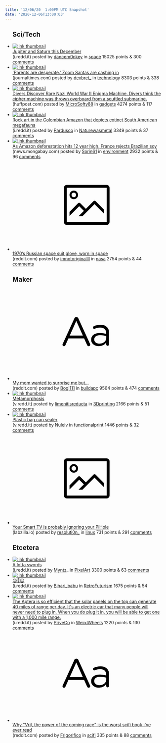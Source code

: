 ```yaml
---
title: '12/06/20  1:00PM UTC Snapshot'
date: '2020-12-06T13:00:03'
---
```

<ul>
<h2>Sci/Tech</h2>

<li><a href='https://i.redd.it/2g9yvdha7i361.jpg'><img src='https://a.thumbs.redditmedia.com/BQl7eeobqQugz1S9xYPHG_SC91IP364H12YDXhW9ef0.jpg' alt='link thumbnail'></a><div><div class='linkTitle'><a href='https://i.redd.it/2g9yvdha7i361.jpg'>Jupiter and Saturn this December</a></div>(i.redd.it) posted by <a href='https://www.reddit.com/user/dancem0nkey'>dancem0nkey</a> in <a href='https://www.reddit.com/r/space'>space</a> 15025 points & 300 <a href='https://www.reddit.com/r/space/comments/k7nvr8/jupiter_and_saturn_this_december/'>comments</a></div></li>

<li><a href='https://journaltimes.com/lifestyles/technology/parents-are-desperate-zoom-santas-are-cashing-in/article_dee388a5-e803-5807-b4de-18de234b2f81.html'><img src='https://b.thumbs.redditmedia.com/ecuFAKiv70S-S2_KEh8ouKpzlbpE_4aswcdIG852_Zs.jpg' alt='link thumbnail'></a><div><div class='linkTitle'><a href='https://journaltimes.com/lifestyles/technology/parents-are-desperate-zoom-santas-are-cashing-in/article_dee388a5-e803-5807-b4de-18de234b2f81.html'>'Parents are desperate.' Zoom Santas are cashing in</a></div>(journaltimes.com) posted by <a href='https://www.reddit.com/user/devbret_'>devbret_</a> in <a href='https://www.reddit.com/r/technology'>technology</a> 8303 points & 338 <a href='https://www.reddit.com/r/technology/comments/k7k2jz/parents_are_desperate_zoom_santas_are_cashing_in/'>comments</a></div></li>

<li><a href='https://www.huffpost.com/entry/divers-discover-nazi-enigma-machine_n_5fcb62a3c5b6636e0925903c'><img src='https://b.thumbs.redditmedia.com/Njk8b7oWHJ83140PXpNKcA34djACQbZhFjOsGNN1L8o.jpg' alt='link thumbnail'></a><div><div class='linkTitle'><a href='https://www.huffpost.com/entry/divers-discover-nazi-enigma-machine_n_5fcb62a3c5b6636e0925903c'>Divers Discover Rare Nazi World War II Enigma Machine. Divers think the cipher machine was thrown overboard from a scuttled submarine.</a></div>(huffpost.com) posted by <a href='https://www.reddit.com/user/MicroSofty88'>MicroSofty88</a> in <a href='https://www.reddit.com/r/gadgets'>gadgets</a> 4274 points & 117 <a href='https://www.reddit.com/r/gadgets/comments/k7e01k/divers_discover_rare_nazi_world_war_ii_enigma/'>comments</a></div></li>

<li><a href='https://i.redd.it/dmv6jolgsf361.jpg'><img src='https://b.thumbs.redditmedia.com/_ZC0VED25qpo55e2WhzazdjHw5dLIR3eakNRdOvIXqk.jpg' alt='link thumbnail'></a><div><div class='linkTitle'><a href='https://i.redd.it/dmv6jolgsf361.jpg'>Rock art in the Colombian Amazon that depicts extinct South American megafauna</a></div>(i.redd.it) posted by <a href='https://www.reddit.com/user/Pardusco'>Pardusco</a> in <a href='https://www.reddit.com/r/Naturewasmetal'>Naturewasmetal</a> 3349 points & 37 <a href='https://www.reddit.com/r/Naturewasmetal/comments/k7g5zx/rock_art_in_the_colombian_amazon_that_depicts/'>comments</a></div></li>

<li><a href='https://news.mongabay.com/2020/12/as-amazon-deforestation-hits-12-year-high-france-rejects-brazilian-soy/'><img src='https://a.thumbs.redditmedia.com/BmBV7s8QxN77DmXDpi1GSsPQ_i24gnfkBVk_iH-VnL8.jpg' alt='link thumbnail'></a><div><div class='linkTitle'><a href='https://news.mongabay.com/2020/12/as-amazon-deforestation-hits-12-year-high-france-rejects-brazilian-soy/'>As Amazon deforestation hits 12 year high, France rejects Brazilian soy</a></div>(news.mongabay.com) posted by <a href='https://www.reddit.com/user/Sorin61'>Sorin61</a> in <a href='https://www.reddit.com/r/environment'>environment</a> 2932 points & 96 <a href='https://www.reddit.com/r/environment/comments/k788rm/as_amazon_deforestation_hits_12_year_high_france/'>comments</a></div></li>

<li><a href='https://www.reddit.com/gallery/k7blx2'><svg version='1.1' viewBox='-34 -14 104 64' preserveAspectRatio='xMidYMid meet' xmlns='http://www.w3.org/2000/svg' xmlns:xlink='http://www.w3.org/1999/xlink'>
    <title>link thumbnail</title>
    <path d='M32,4H4A2,2,0,0,0,2,6V30a2,2,0,0,0,2,2H32a2,2,0,0,0,2-2V6A2,2,0,0,0,32,4ZM4,30V6H32V30Z'></path>
    <path d='M8.92,14a3,3,0,1,0-3-3A3,3,0,0,0,8.92,14Zm0-4.6A1.6,1.6,0,1,1,7.33,11,1.6,1.6,0,0,1,8.92,9.41Z'></path>
    <path d='M22.78,15.37l-5.4,5.4-4-4a1,1,0,0,0-1.41,0L5.92,22.9v2.83l6.79-6.79L16,22.18l-3.75,3.75H15l8.45-8.45L30,24V21.18l-5.81-5.81A1,1,0,0,0,22.78,15.37Z'></path>
    </svg></a><div><div class='linkTitle'><a href='https://www.reddit.com/gallery/k7blx2'>1970’s Russian space suit glove, worn in space</a></div>(reddit.com) posted by <a href='https://www.reddit.com/user/imnotoriginallll'>imnotoriginallll</a> in <a href='https://www.reddit.com/r/nasa'>nasa</a> 2754 points & 44 <a href='https://www.reddit.com/r/nasa/comments/k7blx2/1970s_russian_space_suit_glove_worn_in_space/'>comments</a></div></li>

<h2>Maker</h2>

<li><a href='https://www.reddit.com/r/buildapc/comments/k7fs0g/my_mom_wanted_to_surprise_me_but/'><svg version='1.1' viewBox='-34 -12 104 64' preserveAspectRatio='xMidYMid slice' xmlns='http://www.w3.org/2000/svg' xmlns:xlink='http://www.w3.org/1999/xlink'>
    <title>text link thumbnail</title>
    <path d='M12.19,8.84a1.45,1.45,0,0,0-1.4-1h-.12a1.46,1.46,0,0,0-1.42,1L1.14,26.56a1.29,1.29,0,0,0-.14.59,1,1,0,0,0,1,1,1.12,1.12,0,0,0,1.08-.77l2.08-4.65h11l2.08,4.59a1.24,1.24,0,0,0,1.12.83,1.08,1.08,0,0,0,1.08-1.08,1.64,1.64,0,0,0-.14-.57ZM6.08,20.71l4.59-10.22,4.6,10.22Z'>
    </path>
    <path d='M32.24,14.78A6.35,6.35,0,0,0,27.6,13.2a11.36,11.36,0,0,0-4.7,1,1,1,0,0,0-.58.89,1,1,0,0,0,.94.92,1.23,1.23,0,0,0,.39-.08,8.87,8.87,0,0,1,3.72-.81c2.7,0,4.28,1.33,4.28,3.92v.5a15.29,15.29,0,0,0-4.42-.61c-3.64,0-6.14,1.61-6.14,4.64v.05c0,2.95,2.7,4.48,5.37,4.48a6.29,6.29,0,0,0,5.19-2.48V26.9a1,1,0,0,0,1,1,1,1,0,0,0,1-1.06V19A5.71,5.71,0,0,0,32.24,14.78Zm-.56,7.7c0,2.28-2.17,3.89-4.81,3.89-1.94,0-3.61-1.06-3.61-2.86v-.06c0-1.8,1.5-3,4.2-3a15.2,15.2,0,0,1,4.22.61Z'>
    </path>
    </svg></a><div><div class='linkTitle'><a href='https://www.reddit.com/r/buildapc/comments/k7fs0g/my_mom_wanted_to_surprise_me_but/'>My mom wanted to surprise me but...</a></div>(reddit.com) posted by <a href='https://www.reddit.com/user/Bogi111'>Bogi111</a> in <a href='https://www.reddit.com/r/buildapc'>buildapc</a> 9564 points & 474 <a href='https://www.reddit.com/r/buildapc/comments/k7fs0g/my_mom_wanted_to_surprise_me_but/'>comments</a></div></li>

<li><a href='https://v.redd.it/u81glz59ng361'><img src='https://b.thumbs.redditmedia.com/VL3cexciWjrdVkhZ5UFBCmnF1tQbDhd9O2_ocGKSJ5g.jpg' alt='link thumbnail'></a><div><div class='linkTitle'><a href='https://v.redd.it/u81glz59ng361'>Metamorphosis</a></div>(v.redd.it) posted by <a href='https://www.reddit.com/user/limenitisreducta'>limenitisreducta</a> in <a href='https://www.reddit.com/r/3Dprinting'>3Dprinting</a> 2166 points & 51 <a href='https://www.reddit.com/r/3Dprinting/comments/k7j592/metamorphosis/'>comments</a></div></li>

<li><a href='https://v.redd.it/gs9ch7pahg361'><img src='https://b.thumbs.redditmedia.com/NArqSahs4Pvf2xF9FoBuBDejbJRKIA_0kqQS4ZqeNBs.jpg' alt='link thumbnail'></a><div><div class='linkTitle'><a href='https://v.redd.it/gs9ch7pahg361'>Plastic bag cap sealer</a></div>(v.redd.it) posted by <a href='https://www.reddit.com/user/Nuleiv'>Nuleiv</a> in <a href='https://www.reddit.com/r/functionalprint'>functionalprint</a> 1446 points & 32 <a href='https://www.reddit.com/r/functionalprint/comments/k7ikjj/plastic_bag_cap_sealer/'>comments</a></div></li>

<li><a href='https://labzilla.io/blog/force-dns-pihole'><svg version='1.1' viewBox='-34 -14 104 64' preserveAspectRatio='xMidYMid meet' xmlns='http://www.w3.org/2000/svg' xmlns:xlink='http://www.w3.org/1999/xlink'>
    <title>link thumbnail</title>
    <path d='M32,4H4A2,2,0,0,0,2,6V30a2,2,0,0,0,2,2H32a2,2,0,0,0,2-2V6A2,2,0,0,0,32,4ZM4,30V6H32V30Z'></path>
    <path d='M8.92,14a3,3,0,1,0-3-3A3,3,0,0,0,8.92,14Zm0-4.6A1.6,1.6,0,1,1,7.33,11,1.6,1.6,0,0,1,8.92,9.41Z'></path>
    <path d='M22.78,15.37l-5.4,5.4-4-4a1,1,0,0,0-1.41,0L5.92,22.9v2.83l6.79-6.79L16,22.18l-3.75,3.75H15l8.45-8.45L30,24V21.18l-5.81-5.81A1,1,0,0,0,22.78,15.37Z'></path>
    </svg></a><div><div class='linkTitle'><a href='https://labzilla.io/blog/force-dns-pihole'>Your Smart TV is probably ignoring your PiHole</a></div>(labzilla.io) posted by <a href='https://www.reddit.com/user/resoluti0n_'>resoluti0n_</a> in <a href='https://www.reddit.com/r/linux'>linux</a> 731 points & 291 <a href='https://www.reddit.com/r/linux/comments/k7dz0i/your_smart_tv_is_probably_ignoring_your_pihole/'>comments</a></div></li>

<h2>Etcetera</h2>

<li><a href='https://i.redd.it/lth4t35k7f361.png'><img src='https://b.thumbs.redditmedia.com/aFXbnbOotjy593z_PvLkYLOzM1MHEtLpZxbInxqSDAs.jpg' alt='link thumbnail'></a><div><div class='linkTitle'><a href='https://i.redd.it/lth4t35k7f361.png'>A lotta swords</a></div>(i.redd.it) posted by <a href='https://www.reddit.com/user/Myntz_'>Myntz_</a> in <a href='https://www.reddit.com/r/PixelArt'>PixelArt</a> 3300 points & 63 <a href='https://www.reddit.com/r/PixelArt/comments/k7e1oy/a_lotta_swords/'>comments</a></div></li>

<li><a href='https://i.redd.it/wggorcszyh361.jpg'><img src='https://b.thumbs.redditmedia.com/UFY7JFRaI-1fpCGD12ZG6lpJtgtJoevRQk79O2ptnVE.jpg' alt='link thumbnail'></a><div><div class='linkTitle'><a href='https://i.redd.it/wggorcszyh361.jpg'>😍🌹😐</a></div>(i.redd.it) posted by <a href='https://www.reddit.com/user/Bihari_babu'>Bihari_babu</a> in <a href='https://www.reddit.com/r/RetroFuturism'>RetroFuturism</a> 1675 points & 54 <a href='https://www.reddit.com/r/RetroFuturism/comments/k7n8kn/_/'>comments</a></div></li>

<li><a href='https://i.redd.it/8r0tohjfkh361.png'><img src='https://a.thumbs.redditmedia.com/ouHllxGebC60vYnpa_xp3f1C3gbtuD1STp7rAzSpo14.jpg' alt='link thumbnail'></a><div><div class='linkTitle'><a href='https://i.redd.it/8r0tohjfkh361.png'>The Aptera is so efficient that the solar panels on the top can generate 40 miles of range per day. It's an electric car that many people will never need to plug in. When you do plug it in, you will be able to get one with a 1,000 mile range.</a></div>(i.redd.it) posted by <a href='https://www.reddit.com/user/PriveCo'>PriveCo</a> in <a href='https://www.reddit.com/r/WeirdWheels'>WeirdWheels</a> 1220 points & 130 <a href='https://www.reddit.com/r/WeirdWheels/comments/k7m2eo/the_aptera_is_so_efficient_that_the_solar_panels/'>comments</a></div></li>

<li><a href='https://www.reddit.com/r/scifi/comments/k7czta/why_vril_the_power_of_the_coming_race_is_the/'><svg version='1.1' viewBox='-34 -12 104 64' preserveAspectRatio='xMidYMid slice' xmlns='http://www.w3.org/2000/svg' xmlns:xlink='http://www.w3.org/1999/xlink'>
    <title>text link thumbnail</title>
    <path d='M12.19,8.84a1.45,1.45,0,0,0-1.4-1h-.12a1.46,1.46,0,0,0-1.42,1L1.14,26.56a1.29,1.29,0,0,0-.14.59,1,1,0,0,0,1,1,1.12,1.12,0,0,0,1.08-.77l2.08-4.65h11l2.08,4.59a1.24,1.24,0,0,0,1.12.83,1.08,1.08,0,0,0,1.08-1.08,1.64,1.64,0,0,0-.14-.57ZM6.08,20.71l4.59-10.22,4.6,10.22Z'>
    </path>
    <path d='M32.24,14.78A6.35,6.35,0,0,0,27.6,13.2a11.36,11.36,0,0,0-4.7,1,1,1,0,0,0-.58.89,1,1,0,0,0,.94.92,1.23,1.23,0,0,0,.39-.08,8.87,8.87,0,0,1,3.72-.81c2.7,0,4.28,1.33,4.28,3.92v.5a15.29,15.29,0,0,0-4.42-.61c-3.64,0-6.14,1.61-6.14,4.64v.05c0,2.95,2.7,4.48,5.37,4.48a6.29,6.29,0,0,0,5.19-2.48V26.9a1,1,0,0,0,1,1,1,1,0,0,0,1-1.06V19A5.71,5.71,0,0,0,32.24,14.78Zm-.56,7.7c0,2.28-2.17,3.89-4.81,3.89-1.94,0-3.61-1.06-3.61-2.86v-.06c0-1.8,1.5-3,4.2-3a15.2,15.2,0,0,1,4.22.61Z'>
    </path>
    </svg></a><div><div class='linkTitle'><a href='https://www.reddit.com/r/scifi/comments/k7czta/why_vril_the_power_of_the_coming_race_is_the/'>Why "Vril, the power of the coming race" is the worst scifi book I've ever read</a></div>(reddit.com) posted by <a href='https://www.reddit.com/user/Frigorifico'>Frigorifico</a> in <a href='https://www.reddit.com/r/scifi'>scifi</a> 335 points & 88 <a href='https://www.reddit.com/r/scifi/comments/k7czta/why_vril_the_power_of_the_coming_race_is_the/'>comments</a></div></li>

</ul>
